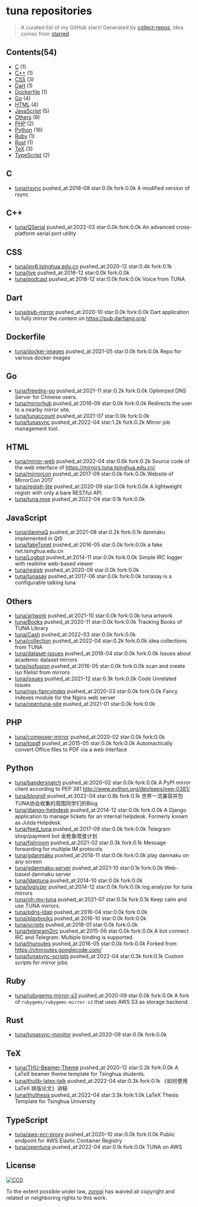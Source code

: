 # tuna repositories


> A curated list of my GitHub stars!  Generated by [collect-repos](https://github.com/zoroqi/collect-repos), idea comes from [starred](https://github.com/maguowei/starred)  


## Contents(54)

- [C](#c) (1)
- [C++](#c++) (1)
- [CSS](#css) (3)
- [Dart](#dart) (1)
- [Dockerfile](#dockerfile) (1)
- [Go](#go) (4)
- [HTML](#html) (4)
- [JavaScript](#javascript) (5)
- [Others](#others) (9)
- [PHP](#php) (2)
- [Python](#python) (16)
- [Ruby](#ruby) (1)
- [Rust](#rust) (1)
- [TeX](#tex) (3)
- [TypeScript](#typescript) (2)

## C

- [tuna/rsync](https://github.com/tuna/rsync) pushed_at:2018-08 star:0.0k fork:0.0k A modified version of rsync

## C++

- [tuna/QSerial](https://github.com/tuna/QSerial) pushed_at:2022-03 star:0.0k fork:0.0k An advanced cross-platform serial port utility

## CSS

- [tuna/ipv6.tsinghua.edu.cn](https://github.com/tuna/ipv6.tsinghua.edu.cn) pushed_at:2020-12 star:0.4k fork:0.1k 
- [tuna/live](https://github.com/tuna/live) pushed_at:2016-12 star:0.0k fork:0.0k 
- [tuna/podcast](https://github.com/tuna/podcast) pushed_at:2018-12 star:0.0k fork:0.0k Voice from TUNA

## Dart

- [tuna/pub-mirror](https://github.com/tuna/pub-mirror) pushed_at:2020-10 star:0.0k fork:0.0k Dart application to fully mirror the content on https://pub.dartlang.org/

## Dockerfile

- [tuna/docker-images](https://github.com/tuna/docker-images) pushed_at:2021-05 star:0.0k fork:0.0k Repo for various docker images

## Go

- [tuna/freedns-go](https://github.com/tuna/freedns-go) pushed_at:2021-11 star:0.2k fork:0.0k Optimized DNS Server for Chinese users.
- [tuna/mirrorhub](https://github.com/tuna/mirrorhub) pushed_at:2016-09 star:0.0k fork:0.0k Redirects the user to a nearby mirror site.
- [tuna/tunaccount](https://github.com/tuna/tunaccount) pushed_at:2021-07 star:0.0k fork:0.0k 
- [tuna/tunasync](https://github.com/tuna/tunasync) pushed_at:2022-04 star:1.2k fork:0.2k Mirror job management tool. 

## HTML

- [tuna/mirror-web](https://github.com/tuna/mirror-web) pushed_at:2022-04 star:0.6k fork:0.2k Source code of the web interface of https://mirrors.tuna.tsinghua.edu.cn/ 
- [tuna/mirrorcon](https://github.com/tuna/mirrorcon) pushed_at:2017-09 star:0.0k fork:0.0k Website of MirrorCon 2017
- [tuna/registr-lite](https://github.com/tuna/registr-lite) pushed_at:2020-09 star:0.0k fork:0.0k A lightweight registr with only a bare RESTful API.
- [tuna/tuna.moe](https://github.com/tuna/tuna.moe) pushed_at:2022-04 star:0.1k fork:0.0k 

## JavaScript

- [tuna/danmaQ](https://github.com/tuna/danmaQ) pushed_at:2021-08 star:0.2k fork:0.1k danmaku implemented in Qt5
- [tuna/fakeTunet](https://github.com/tuna/fakeTunet) pushed_at:2016-05 star:0.0k fork:0.0k a fake net.tsinghua.edu.cn
- [tuna/Logbot](https://github.com/tuna/Logbot) pushed_at:2014-11 star:0.0k fork:0.0k Simple IRC logger with realtime web-based viewer
- [tuna/registr](https://github.com/tuna/registr) pushed_at:2020-09 star:0.0k fork:0.0k 
- [tuna/tunasay](https://github.com/tuna/tunasay) pushed_at:2017-06 star:0.0k fork:0.0k tunasay is a configurable talking tuna

## Others

- [tuna/artwork](https://github.com/tuna/artwork) pushed_at:2021-10 star:0.0k fork:0.0k tuna artwork
- [tuna/Books](https://github.com/tuna/Books) pushed_at:2020-11 star:0.0k fork:0.0k Tracking Books of TUNA Library
- [tuna/Cash](https://github.com/tuna/Cash) pushed_at:2022-03 star:0.0k fork:0.0k 
- [tuna/collection](https://github.com/tuna/collection) pushed_at:2022-04 star:0.2k fork:0.0k idea collections from TUNA
- [tuna/dataset-issues](https://github.com/tuna/dataset-issues) pushed_at:2018-04 star:0.0k fork:0.0k Issues about academic dataset mirrors
- [tuna/isofusion](https://github.com/tuna/isofusion) pushed_at:2016-05 star:0.0k fork:0.0k scan and create iso filelist from mirrors
- [tuna/issues](https://github.com/tuna/issues) pushed_at:2021-12 star:0.3k fork:0.0k Code Unrelated Issues 
- [tuna/ngx-fancyindex](https://github.com/tuna/ngx-fancyindex) pushed_at:2020-03 star:0.0k fork:0.0k Fancy indexes module for the Nginx web server
- [tuna/opentuna-site](https://github.com/tuna/opentuna-site) pushed_at:2021-01 star:0.0k fork:0.0k 

## PHP

- [tuna/composer-mirror](https://github.com/tuna/composer-mirror) pushed_at:2020-02 star:0.0k fork:0.0k 
- [tuna/topdf](https://github.com/tuna/topdf) pushed_at:2015-05 star:0.0k fork:0.0k Automactically convert Office files to PDF via a web interface

## Python

- [tuna/bandersnatch](https://github.com/tuna/bandersnatch) pushed_at:2020-02 star:0.0k fork:0.0k A PyPI mirror client according to PEP 381 http://www.python.org/dev/peps/pep-0381/
- [tuna/blogroll](https://github.com/tuna/blogroll) pushed_at:2022-04 star:0.8k fork:0.1k 世界一流兼容并包TUNA协会收集的周围同学们的Blog
- [tuna/django-helpdesk](https://github.com/tuna/django-helpdesk) pushed_at:2014-12 star:0.0k fork:0.0k A Django application to manage tickets for an internal helpdesk. Formerly known as Jutda Helpdesk.
- [tuna/feed_tuna](https://github.com/tuna/feed_tuna) pushed_at:2017-09 star:0.0k fork:0.0k Telegram shop/payment bot 金枪鱼喂食计划
- [tuna/fishroom](https://github.com/tuna/fishroom) pushed_at:2021-02 star:0.3k fork:0.1k Message forwarding for multiple IM protocols
- [tuna/gdanmaku](https://github.com/tuna/gdanmaku) pushed_at:2014-11 star:0.0k fork:0.0k play danmaku on any screen
- [tuna/gdanmaku-server](https://github.com/tuna/gdanmaku-server) pushed_at:2021-10 star:0.1k fork:0.0k Web-based danmaku server
- [tuna/ldaptuna](https://github.com/tuna/ldaptuna) pushed_at:2014-10 star:0.0k fork:0.0k 
- [tuna/loglyzer](https://github.com/tuna/loglyzer) pushed_at:2014-12 star:0.0k fork:0.0k log analyzer for tuna mirrors
- [tuna/oh-my-tuna](https://github.com/tuna/oh-my-tuna) pushed_at:2021-07 star:0.5k fork:0.1k Keep calm and use TUNA mirrors.
- [tuna/pdns-ldap](https://github.com/tuna/pdns-ldap) pushed_at:2016-04 star:0.0k fork:0.0k 
- [tuna/playbooks](https://github.com/tuna/playbooks) pushed_at:2016-10 star:0.0k fork:0.0k 
- [tuna/scripts](https://github.com/tuna/scripts) pushed_at:2018-01 star:0.0k fork:0.0k 
- [tuna/telegram2irc](https://github.com/tuna/telegram2irc) pushed_at:2015-06 star:0.0k fork:0.0k A bot connect IRC and Telegram. Multiple binding is supported.
- [tuna/thuroutes](https://github.com/tuna/thuroutes) pushed_at:2016-05 star:0.0k fork:0.0k Forked from https://chnroutes.googlecode.com/
- [tuna/tunasync-scripts](https://github.com/tuna/tunasync-scripts) pushed_at:2022-04 star:0.3k fork:0.1k Custom scripts for mirror jobs

## Ruby

- [tuna/rubygems-mirror-s3](https://github.com/tuna/rubygems-mirror-s3) pushed_at:2020-09 star:0.0k fork:0.0k A fork of `rubygems/rubygems-mirror-s3` that uses AWS S3 as storage backend.

## Rust

- [tuna/tunasync-monitor](https://github.com/tuna/tunasync-monitor) pushed_at:2020-09 star:0.0k fork:0.0k 

## TeX

- [tuna/THU-Beamer-Theme](https://github.com/tuna/THU-Beamer-Theme) pushed_at:2020-12 star:0.2k fork:0.0k A LaTeX beamer theme template for Tsinghua students.
- [tuna/thulib-latex-talk](https://github.com/tuna/thulib-latex-talk) pushed_at:2022-04 star:0.3k fork:0.1k 《如何使用 LaTeX 排版论文》讲稿
- [tuna/thuthesis](https://github.com/tuna/thuthesis) pushed_at:2022-04 star:3.5k fork:1.0k LaTeX Thesis Template for Tsinghua University

## TypeScript

- [tuna/aws-ecr-proxy](https://github.com/tuna/aws-ecr-proxy) pushed_at:2020-10 star:0.0k fork:0.0k Public endpoint for AWS Elastic Container Registry
- [tuna/opentuna](https://github.com/tuna/opentuna) pushed_at:2022-04 star:0.1k fork:0.0k TUNA on AWS


## License

[![CC0](http://mirrors.creativecommons.org/presskit/buttons/88x31/svg/cc-zero.svg)](https://creativecommons.org/publicdomain/zero/1.0/)

To the extent possible under law, [zoroqi](https://github.com/zoroqi) has waived all copyright and related or neighboring rights to this work.
